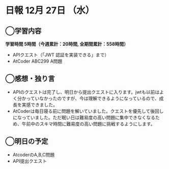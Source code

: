 # 日報  12月 27日 （水）

## ◯学習内容

**学習時間  5時間（今週累計：20時間, 全期間累計：558時間）**

- APIクエスト（「JWT 認証を実装できる」まで）
- AtCoder ABC299 A問題

## ◯感想・独り言

- APIのクエストは完了し、明日から提出クエストに入ります。jwtも以前はよく分かっていなかったのですが、今は理解できるようになっているので、成長を実感できました。
- AtCoderは毎日寝る前に問題を解いていました。クエストを優先して後回しになっていました。ただ眠い日は難易度の高い問題に集中できなくなるため、午前中のスキマ時間に難易度の高い問題に挑戦するようにします。

## ◯明日の予定

- AtcoderのA,B,C問題
- API提出クエスト
